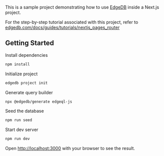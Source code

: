 This is a sample project demonstrating how to use [EdgeDB](https://www.edgedb.com) inside a Next.js project.

For the step-by-step tutorial associated with this project, refer to [edgedb.com/docs/guides/tutorials/nextjs_pages_router](https://docs.edgedb.com/guides/tutorials/nextjs_pages_router)

## Getting Started

Install dependencies

```bash
npm install
```

Initialize project

```bash
edgedb project init
```

Generate query builder

```bash
npx @edgedb/generate edgeql-js
```

Seed the database

```bash
npm run seed
```

Start dev server

```bash
npm run dev
```

Open [http://localhost:3000](http://localhost:3000) with your browser to see the result.
